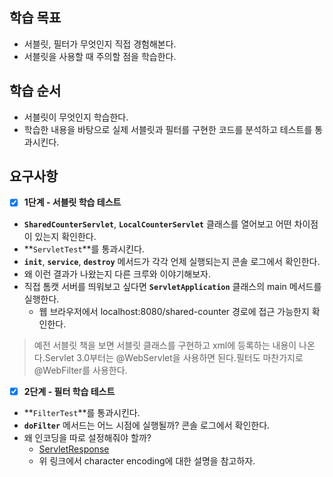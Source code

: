 ## 학습 목표
- 서블릿, 필터가 무엇인지 직접 경험해본다.
- 서블릿을 사용할 때 주의할 점을 학습한다.

## 학습 순서
- 서블릿이 무엇인지 학습한다.
- 학습한 내용을 바탕으로 실제 서블릿과 필터를 구현한 코드를 분석하고 테스트를 통과시킨다.

## 요구사항

- [x] **1단계 - 서블릿 학습 테스트**

- **`SharedCounterServlet`**, **`LocalCounterServlet`** 클래스를 열어보고 어떤 차이점이 있는지 확인한다.
- **`ServletTest`**를 통과시킨다.
- **`init`**, **`service`**, **`destroy`** 메서드가 각각 언제 실행되는지 콘솔 로그에서 확인한다.
- 왜 이런 결과가 나왔는지 다른 크루와 이야기해보자.
- 직접 톰캣 서버를 띄워보고 싶다면 **`ServletApplication`** 클래스의 main 메서드를 실행한다.
    - 웹 브라우저에서 localhost:8080/shared-counter 경로에 접근 가능한지 확인한다.

> 예전 서블릿 책을 보면 서블릿 클래스를 구현하고 xml에 등록하는 내용이 나온다.Servlet 3.0부터는 @WebServlet을 사용하면 된다.필터도 마찬가지로 @WebFilter를 사용한다.
>

- [x] **2단계 - 필터 학습 테스트**

- **`FilterTest`**를 통과시킨다.
- **`doFilter`** 메서드는 어느 시점에 실행될까? 콘솔 로그에서 확인한다.
- 왜 인코딩을 따로 설정해줘야 할까?
    - [ServletResponse](https://docs.oracle.com/javaee/7/api/javax/servlet/ServletResponse.html)
    - 위 링크에서 character encoding에 대한 설명을 참고하자.
